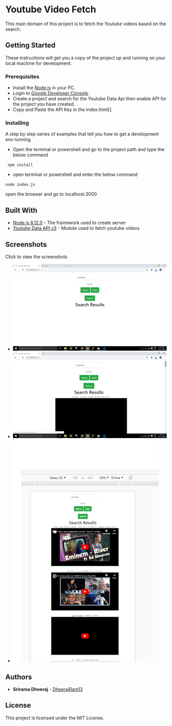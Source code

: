 # Youtube Video Fetch

This main domain of this project is to fetch the Youtube videos based on the search.

## Getting Started

These instructions will get you a copy of the project up and running on your local machine for development.

### Prerequisites

* Install the [Node.js](https://nodejs.org/en/download/) in your PC.
* Login to [Google Developer Console](https://console.developers.google.com/).
* Create a project and search for the Youtube Data Api then enable API for the project you have created.
* Copy and Paste the API Key in the index.html[].
### Installing

A step by step series of examples that tell you how to get a development env running.
* Open the terminal or powershell and go to the project path and type the below command


```
 npm install
```


* open terminal or powershell and enter the below command

```
node index.js
```

open the browser and go to localhost:3000

## Built With

* [Node.js 8.12.0](https://nodejs.org/en/) - The framework used to create server 
* [Youtube Data API v3](https://developers.google.com/youtube/v3/) - Module used to fetch youtube videos

## Screenshots
Click to view the screenshots
 * ![Home page](images/Home.png) 
 * ![Search Results](images/Results.png)
 * ![Mobile Display](images/mobile.png)

## Authors

* **Srirama Dheeraj** - [DheerajRam13](https://github.com/dheerajram13/)

## License

This project is licensed under the MIT License.


